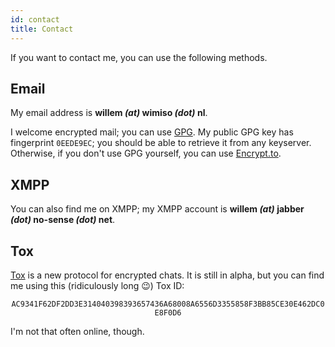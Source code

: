 ```yaml
---
id: contact
title: Contact
---
```


If you want to contact me, you can use the following methods.

Email
-----

My email address is **willem *(at)* wimiso *(dot)* nl**.

I welcome encrypted mail; you can use [GPG](https://www.gnupg.org/). My public GPG key has fingerprint <code>0EEDE9EC</code>; you should be able to retrieve it from any keyserver. Otherwise, if you don't use GPG yourself, you can use [Encrypt.to](https://encrypt.to/0x0eede9ec).

XMPP
----

You can also find me on XMPP; my XMPP account is **willem *(at)* jabber *(dot)* no-sense *(dot)* net**.

Tox
---

[Tox](http://tox.im) is a new protocol for encrypted chats. It is still in alpha, but you can find me using this (ridiculously long 😉) Tox ID:

<center><code>AC9341F62DF2DD3E314040398393657436A68008A6556D3355858F3BB85CE30E462DC0E8F0D6</code></center>

I'm not that often online, though.
